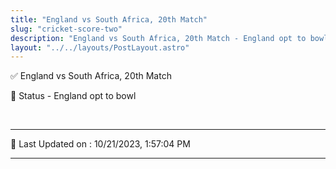 ```yaml
---
title: "England vs South Africa, 20th Match"
slug: "cricket-score-two"
description: "England vs South Africa, 20th Match - England opt to bowl."
layout: "../../layouts/PostLayout.astro"
--- 
```


✅ England vs South Africa, 20th Match

📑 Status - England opt to bowl

<br />

***

📝 Last Updated on : 10/21/2023, 1:57:04 PM

***

